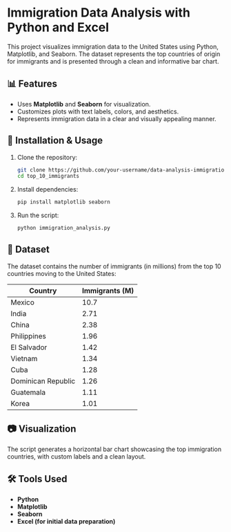 # Immigration Data Analysis with Python and Excel

This project visualizes immigration data to the United States using Python, Matplotlib, and Seaborn. The dataset represents the top countries of origin for immigrants and is presented through a clean and informative bar chart.

## 📊 Features
- Uses **Matplotlib** and **Seaborn** for visualization.
- Customizes plots with text labels, colors, and aesthetics.
- Represents immigration data in a clear and visually appealing manner.

## 🚀 Installation & Usage
1. Clone the repository:
   ```sh
   git clone https://github.com/your-username/data-analysis-immigration.git
   cd top_10_immigrants
   ```
2. Install dependencies:
   ```sh
   pip install matplotlib seaborn
   ```
3. Run the script:
   ```sh
   python immigration_analysis.py
   ```

## 📌 Dataset
The dataset contains the number of immigrants (in millions) from the top 10 countries moving to the United States:

| Country         | Immigrants (M) |
|---------------|--------------|
| Mexico        | 10.7         |
| India        | 2.71         |
| China        | 2.38         |
| Philippines  | 1.96         |
| El Salvador  | 1.42         |
| Vietnam      | 1.34         |
| Cuba         | 1.28         |
| Dominican Republic | 1.26   |
| Guatemala    | 1.11         |
| Korea        | 1.01         |

## 📷 Visualization
The script generates a horizontal bar chart showcasing the top immigration countries, with custom labels and a clean layout.

## 🛠 Tools Used
- **Python**
- **Matplotlib**
- **Seaborn**
- **Excel (for initial data preparation)**


